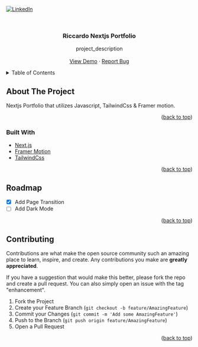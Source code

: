 <div id="top"></div>

[![LinkedIn][linkedin-shield]][linkedin-url]

<!-- PROJECT LOGO -->
<br />
<div align="center">
  <a href="https://github.com/RickyPaps/react-github-project">
</a>

<h3 align="center">Riccardo Nextjs Portfolio</h3>

  <p align="center">
    project_description
    <br />
    <br />
    <a href="https://riccardo-nextjs-portfolio.vercel.app/">View Demo</a>
    ·
    <a href="https://github.com/RickyPaps/nextjs-portfolio/issues">Report Bug</a>
  </p>
</div>

<!-- TABLE OF CONTENTS -->
<details>
  <summary>Table of Contents</summary>
  <ol>
    <li>
      <a href="#about-the-project">About The Project</a>
      <ul>
        <li><a href="#built-with">Built With</a></li>
      </ul>
    </li>
    <li><a href="#roadmap">Roadmap</a></li>
    <li><a href="#contributing">Contributing</a></li>
    <li><a href="#acknowledgments">Acknowledgments</a></li>
  </ol>
</details>

<!-- ABOUT THE PROJECT -->

## About The Project

Nextjs Portfolio that utilizes Javascript, TailwindCss & Framer motion.

<p align="right">(<a href="#top">back to top</a>)</p>

### Built With

- [Next.js](https://nextjs.org/)
- [Framer Motion](https://www.framer.com/motion/)
- [TailwindCss](https://tailwindcss.com/)

<p align="right">(<a href="#top">back to top</a>)</p>

<!-- ROADMAP -->

## Roadmap

- [x] Add Page Transition
- [ ] Add Dark Mode

<p align="right">(<a href="#top">back to top</a>)</p>

<!-- CONTRIBUTING -->

## Contributing

Contributions are what make the open source community such an amazing place to learn, inspire, and create. Any contributions you make are **greatly appreciated**.

If you have a suggestion that would make this better, please fork the repo and create a pull request. You can also simply open an issue with the tag "enhancement".

1. Fork the Project
2. Create your Feature Branch (`git checkout -b feature/AmazingFeature`)
3. Commit your Changes (`git commit -m 'Add some AmazingFeature'`)
4. Push to the Branch (`git push origin feature/AmazingFeature`)
5. Open a Pull Request

<p align="right">(<a href="#top">back to top</a>)</p>

[linkedin-shield]: https://img.shields.io/badge/-LinkedIn-black.svg?style=for-the-badge&logo=linkedin&colorB=555
[linkedin-url]: https://www.linkedin.com/in/ricky-papini-427ba0146/
